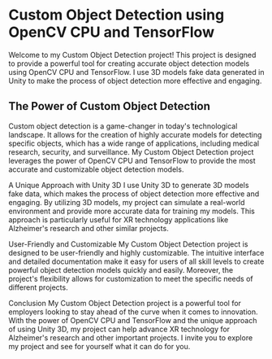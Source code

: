 # Custom Object Detection using OpenCV CPU and TensorFlow

Welcome to my Custom Object Detection project! This project is designed to provide a powerful tool for creating accurate object detection models using OpenCV CPU and TensorFlow. I use 3D models fake data generated in Unity to make the process of object detection more effective and engaging.

## The Power of Custom Object Detection
Custom object detection is a game-changer in today's technological landscape. It allows for the creation of highly accurate models for detecting specific objects, which has a wide range of applications, including medical research, security, and surveillance. My Custom Object Detection project leverages the power of OpenCV CPU and TensorFlow to provide the most accurate and customizable object detection models.

A Unique Approach with Unity 3D
I use Unity 3D to generate 3D models fake data, which makes the process of object detection more effective and engaging. By utilizing 3D models, my project can simulate a real-world environment and provide more accurate data for training my models. This approach is particularly useful for XR technology applications like Alzheimer's research and other similar projects.

User-Friendly and Customizable
My Custom Object Detection project is designed to be user-friendly and highly customizable. The intuitive interface and detailed documentation make it easy for users of all skill levels to create powerful object detection models quickly and easily. Moreover, the project's flexibility allows for customization to meet the specific needs of different projects.

Conclusion
My Custom Object Detection project is a powerful tool for employers looking to stay ahead of the curve when it comes to innovation. With the power of OpenCV CPU and TensorFlow and the unique approach of using Unity 3D, my project can help advance XR technology for Alzheimer's research and other important projects. I invite you to explore my project and see for yourself what it can do for you.

